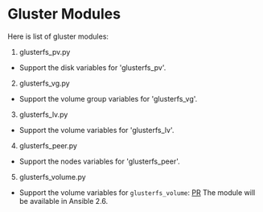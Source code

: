 Gluster Modules
===============

Here is list of gluster modules:

1. glusterfs_pv.py
- Support the disk variables for 'glusterfs_pv'.

2. glusterfs_vg.py
- Support the volume group variables for 'glusterfs_vg'.

3. glusterfs_lv.py
- Support the volume variables for 'glusterfs_lv'.

4. glusterfs_peer.py
- Support the nodes variables for 'glusterfs_peer'.

5. glusterfs_volume.py
- Support the volume variables for `glusterfs_volume`: [PR](https://github.com/ansible/ansible/pull/35218)
The module will be available in Ansible 2.6.
